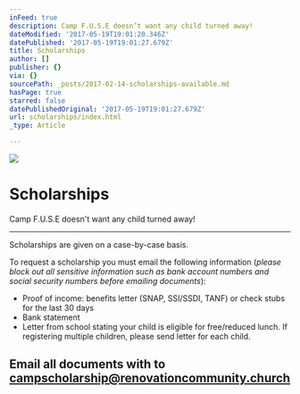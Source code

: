 ```yaml
---
inFeed: true
description: Camp F.U.S.E doesn’t want any child turned away!
dateModified: '2017-05-19T19:01:20.346Z'
datePublished: '2017-05-19T19:01:27.679Z'
title: Scholarships
author: []
publisher: {}
via: {}
sourcePath: _posts/2017-02-14-scholarships-available.md
hasPage: true
starred: false
datePublishedOriginal: '2017-05-19T19:01:27.679Z'
url: scholarships/index.html
_type: Article

---
```

![](https://the-grid-user-content.s3-us-west-2.amazonaws.com/0062df00-a937-4eb8-831d-467d3df7986c.jpg)

# Scholarships

Camp F.U.S.E doesn't want any child turned away!

---

Scholarships are given on a case-by-case basis.

To request a scholarship you must email the following information (_please block out all sensitive information such as bank account numbers and social security numbers before emailing documents_):

* Proof of income: benefits letter (SNAP, SSI/SSDI, TANF) or check stubs for the last 30 days
* Bank statement
* Letter from school stating your child is eligible for free/reduced lunch. If registering multiple children, please send letter for each child.

## Email all documents with to **campscholarship@renovationcommunity.church**